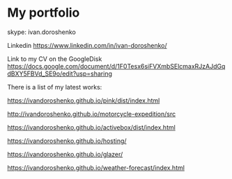 # My portfolio

skype: ivan.doroshenko

Linkedin https://www.linkedin.com/in/ivan-doroshenko/

Link to my CV on the GoogleDisk https://docs.google.com/document/d/1F0Tesx6siFVXmbSElcmaxRJzAJdGqdBXY5FBVd_SE9o/edit?usp=sharing

There is a list of my latest works:

https://ivandoroshenko.github.io/pink/dist/index.html

http://ivandoroshenko.github.io/motorcycle-expedition/src

https://ivandoroshenko.github.io/activebox/dist/index.html

https://ivandoroshenko.github.io/hosting/

https://ivandoroshenko.github.io/glazer/

https://ivandoroshenko.github.io/weather-forecast/index.html


